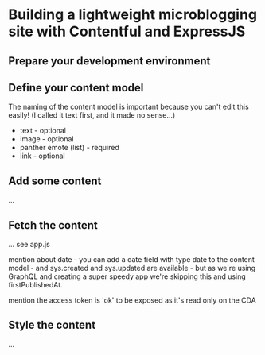 # Building a lightweight microblogging site with Contentful and ExpressJS

## Prepare your development environment

## Define your content model

The naming of the content model is important because you can't edit this easily!
(I called it text first, and it made no sense...)

- text - optional
- image - optional
- panther emote (list) - required
- link - optional

## Add some content

...

## Fetch the content

... see app.js

mention about date - you can add a date field with type date to the content model - and sys.created and sys.updated are available - but as we're using GraphQL and creating a super speedy app we're skipping this and using firstPublishedAt.

mention the access token is 'ok' to be exposed as it's read only on the CDA

## Style the content

...
